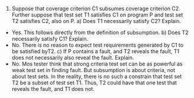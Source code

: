 1.	Suppose that coverage criterion C1 subsumes coverage criterion C2. Further suppose that test set T1 satisfies C1 on program P and test set T2 satisfies C2, also on P. 
a)	Does T1 necessarily satisfy C2? Explain.
-	Yes. This follows directly from the definition of subsumption.
b)	Does T2 necessarily satisfy C1? Explain.
-	No. There is no reason to expect test requirements generated by C1 to be satisfied byT2.
c)	If P contains a fault, and T2 reveals the fault, T1 does not necessarily also reveal the fault. Explain.
-	No. Mos tester think that strong criteria test set can be as powerful as weak test set in finding fault. But subsumption is about criteria, not about test sets. In the reality, there is no such a constrain that test set T2 be a subset of test set T1. Thus, T2 could have that one test that reveals the fault, and T1 does not.
